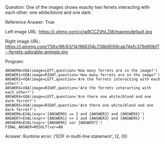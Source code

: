 Question: One of the images shows exactly two ferrets interacting with each other: one white/blond and one dark.

Reference Answer: True

Left image URL: https://i.ytimg.com/vi/wRCCZVhLZI8/maxresdefault.jpg

Right image URL: https://i.pinimg.com/736x/96/63/14/966314c738b9059cab74efc379d90bf7--ferrets-adorable-animals.jpg

Program:

```
ANSWER0=VQA(image=LEFT,question='How many ferrets are in the image?')
ANSWER1=VQA(image=RIGHT,question='How many ferrets are in the image?')
ANSWER2=VQA(image=LEFT,question='Are the ferrets interacting with each other?')
ANSWER3=VQA(image=RIGHT,question='Are the ferrets interacting with each other?')
ANSWER4=VQA(image=LEFT,question='Are there one white/blond and one dark ferret?')
ANSWER5=VQA(image=RIGHT,question='Are there one white/blond and one dark ferret?')
ANSWER6=EVAL(expr='{ANSWER0} == 2 and {ANSWER2} and {ANSWER4}')
ANSWER7=EVAL(expr='{ANSWER1} == 2 and {ANSWER3} and {ANSWER5}')
ANSWER8=EVAL(expr='{ANSWER6} xor {ANSWER7}')
FINAL_ANSWER=RESULT(var=AN
```
Answer: Runtime error: ('EOF in multi-line statement', (2, 0))

